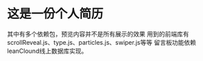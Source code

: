 # 这是一份个人简历
其中有多个依赖包，预览内容并不是所有展示的效果
用到的前端库有scrollReveal.js、type.js、particles.js、swiper.js等等
留言板功能依赖leanClound线上数据库实现。